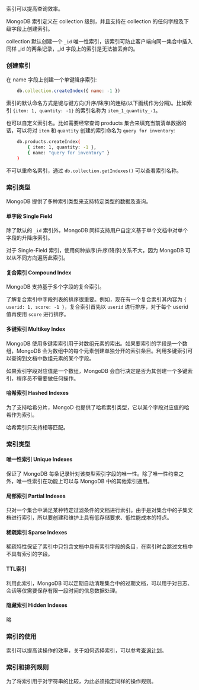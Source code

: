 
索引可以提高查询效率。

MongoDB 索引定义在 collection 级别，并且支持在 collection 的任何字段及下级字段上创建索引。

collection 默认创建一个 `_id` 唯一性索引，该索引可防止客户端向同一集合中插入同样 _id 的两条记录，_id 字段上的索引是无法被丢弃的。

### 创建索引

在 name 字段上创建一个单键降序索引:
```js
    db.collection.createIndex({ name: -1 })
```

索引的默认命名方式是键与键方向(升序/降序)的连结(以下画线作为分隔)。比如索引 `{item: 1, quantity: -1}` 的索引名称为 `item_1_quantity_-1`。

也可以自定义索引名。比如需要经常查询 products 集合来填充当前清单数据的话，可以将对 `item` 和 `quantity` 创建的索引命名为 `query for inventory`:
```sh
    db.products.createIndex(
        { item: 1, quantity: -1 },
        { name: "query for inventory" }
    )
```

不可以重命名索引，通过 `db.collection.getIndexes()` 可以查看索引名称。

### 索引类型

MongoDB 提供了多种索引类型来支持特定类型的数据及查询。

#### 单字段 Single Field

除了默认的 `_id` 索引外，MongoDB 同样支持用户自定义基于单个文档中对单个字段的升降序索引。

对于 Single-Field 索引，使用何种排序(升序/降序)关系不大，因为 MongoDB 可以从不同方向遍历此索引。

#### 复合索引 Compound Index

MongoDB 支持基于多个字段的复合索引。

了解复合索引中字段列表的排序很重要。例如，现在有一个复合索引其内容为 `{ userid: 1, score: -1 }`，复合索引首先以 `userid` 进行排序，对于每个 userid 值再使用 `score` 进行排序。

#### 多键索引 Multikey Index

MongoDB 使用多键索索引用于对数组元素的索出。如果要索引的字段是一个数组，MongoDB 会为数组中的每个元素创建单独分开的索引条目。利用多键索引可以查询到文档中数组元素的某个字段。

如果索引字段对应值是一个数组，MongoDB 会自行决定是否为其创建一个多键索引，程序员不需要做任何操作。

#### 哈希索引 Hashed Indexes

为了支持哈希分片，MongoD 也提供了哈希索引类型，它以某个字段对应值的哈希作为索引。

哈希索引只支持相等匹配。


### 索引类型

#### 唯一性索引 Unique Indexes

保证了 MongoDB 每条记录针对该类型索引字段的唯一性。除了唯一性约束之外，唯一性索引在功能上可以与 MongoDB 中的其他索引通用。

#### 局部索引 Partial Indexes

只对一个集合中满足某种特定过滤条件的文档进行索引。由于是对集合中的子集文档进行索引，所以要创建和维护上具有低存储要求、低性能成本的特点。

#### 稀疏索引 Sparse Indexes

稀疏特性保证了索引中只包含文档中具有索引字段的条目，在索引时会跳过文档中不具有索引的字段。

#### TTL索引

利用此索引，MongoDB 可以定期自动清理集合中的过期文档，可以用于对日志、会话等仅需要保存有限一段时间的信息数据处理。

#### 隐藏索引 Hidden Indexes

略


### 索引的使用

索引可以提高读操作的效率，关于如何选择索引，可以参考[查询计划](https://docs.mongodb.com/v4.4/core/query-plans/#std-label-read-operations-query-optimization)。


### 索引和排列规则

为了将索引用于对字符串的比较，为此必须指定同样的操作规则。
